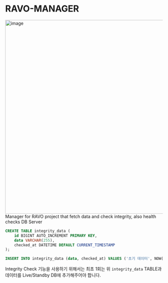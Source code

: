# RAVO-MANAGER
<img width="618" alt="image" src="https://github.com/user-attachments/assets/1cfaef7b-3a59-4bbf-920d-170baf75c5dc" /> <br/>
Manager for RAVO project that fetch data and check integrity, also health checks DB Server

```sql
CREATE TABLE integrity_data (
    id BIGINT AUTO_INCREMENT PRIMARY KEY,
    data VARCHAR(255),
    checked_at DATETIME DEFAULT CURRENT_TIMESTAMP
);

INSERT INTO integrity_data (data, checked_at) VALUES ('초기 데이터', NOW());
```
Integrity Check 기능을 사용하기 위해서는 최초 1회는 위 `integrity_data` TABLE과 데이터를 Live/Standby DB에 추가해주어야 합니다.

